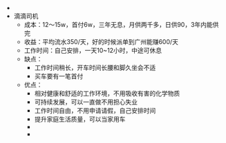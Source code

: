-
- 滴滴司机
	- 成本：12～15w，首付6w，三年无息，月供两千多，日供90，3年内能供完
	- 收益：平均流水350/天，好的时候派单到广州能赚600/天
	- 工作时间：自己安排，一天10~12小时，中途可休息
	- 缺点：
		- 工作时间稍长，开车时间长腰和脚久坐会不适
		- 买车要有一笔首付
	- 优点：
		- 相对健康和舒适的工作环境，不用吸收有害的化学物质
		- 可持续发展，可以一直做不用担心失业
		- 工作时间自由，不用申请请假，自己安排时间
		- 提升家庭生活质量，可以当家用车
		-
		-